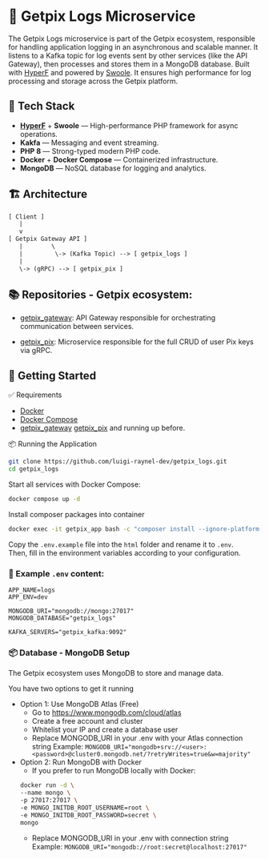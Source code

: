 # 🔑 Getpix Logs Microservice

The Getpix Logs microservice is part of the Getpix ecosystem, responsible for handling application logging in an asynchronous and scalable manner. It listens to a Kafka topic for log events sent by other services (like the API Gateway), then processes and stores them in a MongoDB database. Built with [HyperF](https://hyperf.io/) and powered by [Swoole](https://www.swoole.co.uk/). It ensures high performance for log processing and storage across the Getpix platform.


## 🧱 Tech Stack

- **[HyperF](https://hyperf.io/)** + **Swoole** — High-performance PHP framework for async operations.
- **Kakfa** — Messaging and event streaming.
- **PHP 8** — Strong-typed modern PHP code.
- **Docker** + **Docker Compose** — Containerized infrastructure.
- **MongoDB** — NoSQL database for logging and analytics.

## 🏗️ Architecture

```txt
[ Client ]
   |
   v
[ Getpix Gateway API ]
   |        \
   |         \-> (Kafka Topic) --> [ getpix_logs ]
   |
   \-> (gRPC) --> [ getpix_pix ]
```


## 📚 Repositories - Getpix ecosystem: 
- [getpix_gateway](github.com/luigi-raynel-dev/getpix_gateway): API Gateway responsible for orchestrating communication between services.

- [getpix_pix](github.com/luigi-raynel-dev/getpix_pix): Microservice responsible for the full CRUD of user Pix keys via gRPC.

## 🚀 Getting Started
✅ Requirements
- [Docker](https://www.docker.com/)
- [Docker Compose](https://docs.docker.com/compose/install/)
- [getpix_gateway](github.com/luigi-raynel-dev/getpix_gateway) [getpix_pix](github.com/luigi-raynel-dev/getpix_pix) and running up before.

📦 Running the Application
```bash
git clone https://github.com/luigi-raynel-dev/getpix_logs.git
cd getpix_logs
```

Start all services with Docker Compose:
```bash
docker compose up -d
```

Install composer packages into container
```bash
docker exec -it getpix_app bash -c "composer install --ignore-platform-req=ext-mongodb"
```

Copy the `.env.example` file into the `html` folder and rename it to `.env`.  
Then, fill in the environment variables according to your configuration.

### 📄 Example `.env` content:

```env
APP_NAME=logs
APP_ENV=dev

MONGODB_URI="mongodb://mongo:27017"
MONGODB_DATABASE="getpix_logs"

KAFKA_SERVERS="getpix_kafka:9092"
```


### 📦 Database - MongoDB Setup
The Getpix ecosystem uses MongoDB to store and manage data.

You have two options to get it running
- Option 1: Use MongoDB Atlas (Free)
  - Go to https://www.mongodb.com/cloud/atlas
  - Create a free account and cluster
  - Whitelist your IP and create a database user
  - Replace MONGODB_URI in your .env with your Atlas connection string Example: `MONGODB_URI="mongodb+srv://<user>:<password>@cluster0.mongodb.net/?retryWrites=true&w=majority"`
- Option 2: Run MongoDB with Docker
  - If you prefer to run MongoDB locally with Docker:
  ```bash
  docker run -d \
  --name mongo \
  -p 27017:27017 \
  -e MONGO_INITDB_ROOT_USERNAME=root \
  -e MONGO_INITDB_ROOT_PASSWORD=secret \
  mongo
  ```
  - Replace MONGODB_URI in your .env with connection string Example: `MONGODB_URI="mongodb://root:secret@localhost:27017"`
